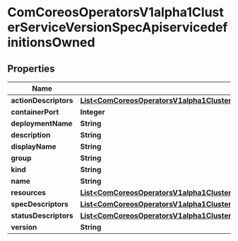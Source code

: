 
# ComCoreosOperatorsV1alpha1ClusterServiceVersionSpecApiservicedefinitionsOwned

## Properties
Name | Type | Description | Notes
------------ | ------------- | ------------- | -------------
**actionDescriptors** | [**List&lt;ComCoreosOperatorsV1alpha1ClusterServiceVersionSpecApiservicedefinitionsActionDescriptors&gt;**](ComCoreosOperatorsV1alpha1ClusterServiceVersionSpecApiservicedefinitionsActionDescriptors.md) |  |  [optional]
**containerPort** | **Integer** |  |  [optional]
**deploymentName** | **String** |  |  [optional]
**description** | **String** |  |  [optional]
**displayName** | **String** |  |  [optional]
**group** | **String** |  | 
**kind** | **String** |  | 
**name** | **String** |  | 
**resources** | [**List&lt;ComCoreosOperatorsV1alpha1ClusterServiceVersionSpecApiservicedefinitionsResources&gt;**](ComCoreosOperatorsV1alpha1ClusterServiceVersionSpecApiservicedefinitionsResources.md) |  |  [optional]
**specDescriptors** | [**List&lt;ComCoreosOperatorsV1alpha1ClusterServiceVersionSpecApiservicedefinitionsSpecDescriptors&gt;**](ComCoreosOperatorsV1alpha1ClusterServiceVersionSpecApiservicedefinitionsSpecDescriptors.md) |  |  [optional]
**statusDescriptors** | [**List&lt;ComCoreosOperatorsV1alpha1ClusterServiceVersionSpecApiservicedefinitionsStatusDescriptors&gt;**](ComCoreosOperatorsV1alpha1ClusterServiceVersionSpecApiservicedefinitionsStatusDescriptors.md) |  |  [optional]
**version** | **String** |  | 



